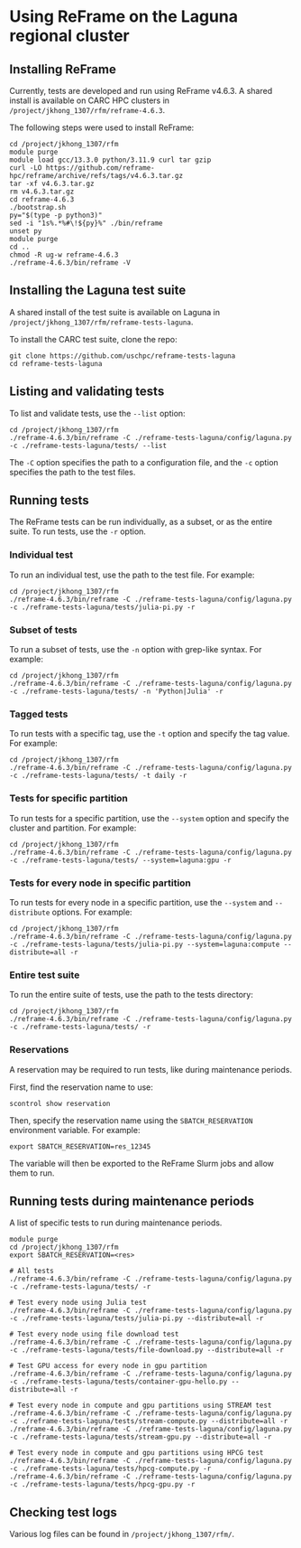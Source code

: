 # Using ReFrame on the Laguna regional cluster

## Installing ReFrame

Currently, tests are developed and run using ReFrame v4.6.3. A shared install is available on CARC HPC clusters in `/project/jkhong_1307/rfm/reframe-4.6.3`.

The following steps were used to install ReFrame:

```
cd /project/jkhong_1307/rfm
module purge
module load gcc/13.3.0 python/3.11.9 curl tar gzip
curl -LO https://github.com/reframe-hpc/reframe/archive/refs/tags/v4.6.3.tar.gz
tar -xf v4.6.3.tar.gz
rm v4.6.3.tar.gz
cd reframe-4.6.3
./bootstrap.sh
py="$(type -p python3)"
sed -i "1s%.*%#\!${py}%" ./bin/reframe
unset py
module purge
cd ..
chmod -R ug-w reframe-4.6.3
./reframe-4.6.3/bin/reframe -V
```

## Installing the Laguna test suite

A shared install of the test suite is available on Laguna in `/project/jkhong_1307/rfm/reframe-tests-laguna`.

To install the CARC test suite, clone the repo:

```
git clone https://github.com/uschpc/reframe-tests-laguna
cd reframe-tests-laguna
```

## Listing and validating tests

To list and validate tests, use the `--list` option:

```
cd /project/jkhong_1307/rfm
./reframe-4.6.3/bin/reframe -C ./reframe-tests-laguna/config/laguna.py -c ./reframe-tests-laguna/tests/ --list
```

The `-C` option specifies the path to a configuration file, and the `-c` option specifies the path to the test files.

## Running tests

The ReFrame tests can be run individually, as a subset, or as the entire suite. To run tests, use the `-r` option.

### Individual test

To run an individual test, use the path to the test file. For example:

```
cd /project/jkhong_1307/rfm
./reframe-4.6.3/bin/reframe -C ./reframe-tests-laguna/config/laguna.py -c ./reframe-tests-laguna/tests/julia-pi.py -r
```

### Subset of tests

To run a subset of tests, use the `-n` option with grep-like syntax. For example:

```
cd /project/jkhong_1307/rfm
./reframe-4.6.3/bin/reframe -C ./reframe-tests-laguna/config/laguna.py -c ./reframe-tests-laguna/tests/ -n 'Python|Julia' -r
```

### Tagged tests

To run tests with a specific tag, use the `-t` option and specify the tag value. For example:

```
cd /project/jkhong_1307/rfm
./reframe-4.6.3/bin/reframe -C ./reframe-tests-laguna/config/laguna.py -c ./reframe-tests-laguna/tests/ -t daily -r
```

### Tests for specific partition

To run tests for a specific partition, use the `--system` option and specify the cluster and partition. For example:

```
cd /project/jkhong_1307/rfm
./reframe-4.6.3/bin/reframe -C ./reframe-tests-laguna/config/laguna.py -c ./reframe-tests-laguna/tests/ --system=laguna:gpu -r
```

### Tests for every node in specific partition

To run tests for every node in a specific partition, use the `--system` and `--distribute` options. For example:

```
cd /project/jkhong_1307/rfm
./reframe-4.6.3/bin/reframe -C ./reframe-tests-laguna/config/laguna.py -c ./reframe-tests-laguna/tests/julia-pi.py --system=laguna:compute --distribute=all -r
```

### Entire test suite

To run the entire suite of tests, use the path to the tests directory:

```
cd /project/jkhong_1307/rfm
./reframe-4.6.3/bin/reframe -C ./reframe-tests-laguna/config/laguna.py -c ./reframe-tests-laguna/tests/ -r
```

### Reservations

A reservation may be required to run tests, like during maintenance periods.

First, find the reservation name to use:

```
scontrol show reservation
```

Then, specify the reservation name using the `SBATCH_RESERVATION` environment variable. For example:

```
export SBATCH_RESERVATION=res_12345
```

The variable will then be exported to the ReFrame Slurm jobs and allow them to run.

## Running tests during maintenance periods

A list of specific tests to run during maintenance periods.

```
module purge
cd /project/jkhong_1307/rfm
export SBATCH_RESERVATION=<res>

# All tests
./reframe-4.6.3/bin/reframe -C ./reframe-tests-laguna/config/laguna.py -c ./reframe-tests-laguna/tests/ -r

# Test every node using Julia test
./reframe-4.6.3/bin/reframe -C ./reframe-tests-laguna/config/laguna.py -c ./reframe-tests-laguna/tests/julia-pi.py --distribute=all -r

# Test every node using file download test
./reframe-4.6.3/bin/reframe -C ./reframe-tests-laguna/config/laguna.py -c ./reframe-tests-laguna/tests/file-download.py --distribute=all -r

# Test GPU access for every node in gpu partition
./reframe-4.6.3/bin/reframe -C ./reframe-tests-laguna/config/laguna.py -c ./reframe-tests-laguna/tests/container-gpu-hello.py --distribute=all -r

# Test every node in compute and gpu partitions using STREAM test
./reframe-4.6.3/bin/reframe -C ./reframe-tests-laguna/config/laguna.py -c ./reframe-tests-laguna/tests/stream-compute.py --distribute=all -r
./reframe-4.6.3/bin/reframe -C ./reframe-tests-laguna/config/laguna.py -c ./reframe-tests-laguna/tests/stream-gpu.py --distribute=all -r

# Test every node in compute and gpu partitions using HPCG test
./reframe-4.6.3/bin/reframe -C ./reframe-tests-laguna/config/laguna.py -c ./reframe-tests-laguna/tests/hpcg-compute.py -r
./reframe-4.6.3/bin/reframe -C ./reframe-tests-laguna/config/laguna.py -c ./reframe-tests-laguna/tests/hpcg-gpu.py -r

```

## Checking test logs

Various log files can be found in `/project/jkhong_1307/rfm/`.
